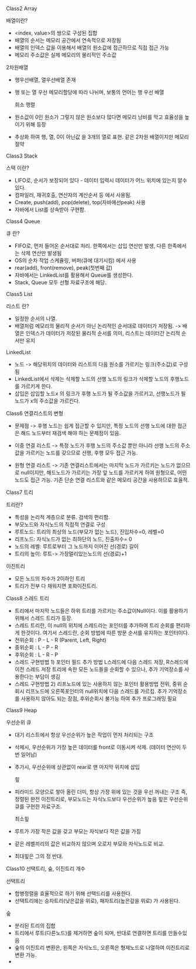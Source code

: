 Class2 Array

 배열이란?
- <index, value>의 쌍으로 구성된 집합
- 배열의 순서는 메모리 공간에서 연속적으로 저장됨
- 배열의 인덱스 값을 이용해서 배열의 원소값에 접근하므로 직접 접근 가능
- 메모리 주소값은 실제 메모리의 물리적인 주소값 

 2차원배열
- 행우선배열, 열우선배열 존재
- 행 또는 열 우선 메모리할당에 따라 나뉘며, 보통의 언어는 행 우선 배열

  희소 행렬
- 원소값이 0인 원소가 그렇지 않은 원소보다 많다면 메모리 낭비를 막고 효율성을 높이기 위해 등장
- 추상화 하여 행, 열, 0이 아닌값 을 3개의 열로 표현. 같은 2차원 배열이지만 메모리 절약

Class3 Stack

 스택 이란?
- LIFO로, 순서가 보장되어 있다 - 데이터 입력시 데이터가 어느 위치에 있는지 알수 있다.
- 컴파일러, 재귀호출, 연산자의 계산순서 등 에서 사용됨.
- Create, push(add), pop(delete), top(자바에선peak) 사용
- 자바에서 List를 상속받아 구현함.

Class4 Queue

 큐 란?
- FIFO로, 먼저 들어온 순서대로 처리. 한쪽에서는 삽입 연산만 발생, 다른 한족에서는 삭제 연산만 발생됨
- OS의 순차 작업 스케쥴링, 버퍼(큐에 대기시킴) 에서 사용
- rear(add), front(remove), peak(첫번째 값)
- 자바에서는 LinkedList를 활용해서 Queue를 생성한다.
- Stack, Queue 모두 선형 자료구조에 해당.

Class5 List
 
 리스트 란?
- 일정한 순서의 나열.
- 배열처럼 메모리의 물리적 순서가 아닌 논리적인 순서대로 데이터가 저장됨.
  -> 배열은 인덱스가 데이터가 저장된 물리적 순서를 의미, 리스트는 데이터간 논리적 순서만 유지
  
 LinkedList
- 노드 -> 해당위치의 데이터와 리스트의 다음 원소를 가르키는 링크(주소값)로 구성됨
- LinkedList에서 삭제는 삭제할 노드의 선행 노드의 링크가 삭제할 노드의 후행노드를 가르키게 한다.
- 삽입은 삽입할 노드x 의 링크가 후행 노드가 될 주소값을 가르키고, 선행노드가 될 노드가 x의 주소값을 가르킨다.

Class6 연결리스트의 변형

- 문제점 -> 후행 노드는 쉽게 접근할 수 있지만, 특정 노드의 선행 노드에 대한 접근은
  해드 노드부터 재검색 해야 하는 문제점이 있음.
- 이중 연결 리스트 -> 특정 노드가 후행 노드의 주소값 뿐만 아니라 선행 노드의 주소값을 가르키는
                노드를 갖으므로 선행, 후행 모두 접근 가능.
  
- 원형 연결 리스트 -> 기존 연결리스트에서는 마지막 노드가 가르키는 노드가 없으므로 null이지만,
                 해드노드가 가르키는 가장 앞 노드를 가르키게 하여 원형으로, 어떤 노드도 접근 가능. 기존 단순 연결 리스트와 같은 메모리 공간을 사용하므로 효율적. 
				 
				 
Class7 트리

 트리란?
- 특성을 논리적 계층으로 분류. 검색의 편리함.
- 부모노드와 자식노드의 직접적 연결로 구성
- 루트노드: 트리의 최상의 노드(부모가 없는 노드), 진입차수=0, 레벨=0
- 리프노드: 자식노드가 없는 최하단의 노드, 진출차수= 0
- 노드의 레벨: 루트로부터 그 노드까지 이어진 선(경로) 길이
- 트리의 높이: 루트-> 가장멀리있는노드의 선(경로)+1

 이진트리
- 모든 노드의 차수가 2이하인 트리
- 트리가 전부 다 채워지면 포화이진트리.

Class8 스레드 트리

- 트리에서 마지막 노드들은 하위 트리를 가르키는 주소값이Null이다. 이를 활용하기위해서 스레드 트리가 등장.
- 스레드 트리란, 이 null의 위치에 스레드라는 포인터를 추가하여 트리 순회를 편리하게 한것이다.
  여기서 스레드란, 순회 방법에 따른 방문 순서를 유지하는 포인터이다. 
- 전위순회 : P - L - R (Parent, Left, Right)
- 중위순회 : L - P - R
- 후위순회 : L - R - P
- 스레드 구현방법 1) 포인터 필드 추가 방법
  L스레드에 다음 스레드 저장, R스레드에 이전 스레드 저장
  트리에 속한 모든 노드들을 순회할 수 있으나, 추가 기억장소를 사용한다는 부담이 생김
- 스레드 구현방법 2) 리프노드에 있는 사용하지 않는 포인터 활용방법
  전위, 중위 순회시 리프노드에 오른쪽포인터의 null위치에 다음 스레드를 가르킴.
  추가 기억장소를 사용하지 않아도 되는 장점, 후위순회시 불가능 하여 추가 프로그래밍 필요
  
Class9 Heap
  
  우선순위 큐
- 대기 리스트에서 항상 우선순위가 높은 작업이 먼저 처리되는 구조
- 삭제시, 우선순위가 가장 높은 데이터를 front로 이동시켜 삭제. (데이터 연산이 두번 일어남)
- 추가시, 우선순위에 상관없이 rear로 맨 마지막 위치에 삽입 

  힢
- 피라미드 모양으로 쌓아 올린 더미, 항상 가장 위에 있는 것을 우선 꺼내는 구조
  즉, 정렬된 완전 이진트리로, 부모노드는 자식노드보다 우선순위가 높음
  힢은 우선순위 큐를 구현한 자료구조.
  
  최소힢
- 루트가 가장 작은 값을 갖고 부모는 자식보다 작은 값을 가짐
- 같은 레벨끼리의 값은 비교하지 않으며 오로지 부모와 자식노드로 비교.
- 최대힢은 그의 정 반대.

Class10 선택트리, 숲, 이진트리 개수

 선택트리
- 합병정렬을 효율적으로 하기 위해 선택드리를 사용한다.
- 선택트리에는 승자트리(낮은값을 위로), 패자트리(높은갚을 위로) 가 사용된다.

 숲
- 분리된 트리의 집합
- 트리에서 루트(다른노드)를 제거하면 숲이 되며, 반대로 연결하면 트리를 만들수있음 
- 숲의 이진트리 변환은, 왼쪽은 자식노드, 오른쪽은 형제노드로 나열하여 이진트리로 변환 가능.
- 